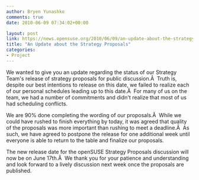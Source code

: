 ```yaml
---
author: Bryen Yunashko
comments: true
date: 2010-06-09 07:34:02+00:00

layout: post
link: https://news.opensuse.org/2010/06/09/an-update-about-the-strategy-proposals/
title: "An Update about the Strategy Proposals"
categories:
- Project
---
```

We wanted to give you an update regarding the status of our Strategy Team's release of strategy proposals for public discussion.Â  Truth is, despite our best intentions to release on this date, we failed to realize each of our personal schedules leading up to this date.Â  For many of us on the team, we had a number of commitments and didn't realize that most of us had scheduling conflicts.

We are 90% done completing the wording of our proposals.Â  While we could have rushed to finish everything by today, it was agreed that quality of the proposals was more important than rushing to meet a deadline.Â  As such, we have agreed to postpone the release for one additional week until everyone is able to return to the table and finalize our proposals.

The new release date for the openSUSE Strategy Proposals discussion will now be on June 17th.Â  We thank you for your patience and understanding and look forward to a lively discussion next week once the proposals are published.		
